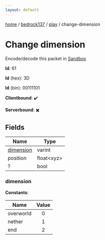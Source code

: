 ```yaml
---
layout: default
---
```


[home](/)  /  [bedrock137](/protocol/bedrock137)  /  [play](/protocol/bedrock137/play)  /  change-dimension

# Change dimension

Encode/decode this packet in [Sandbox](../../../sandbox/bedrock137#Play.ChangeDimension)

**Id**: 61

**Id** (hex): 3D

**Id** (bin): 00111101

**Clientbound**: ✔️

**Serverbound**: ✖️

## Fields

Name | Type
---|---
[dimension](#dimension) | varint
position | float&lt;xyz&gt;
? | bool

### dimension

**Constants**:

Name | Value
---|:---:
overworld | 0
nether | 1
end | 2
